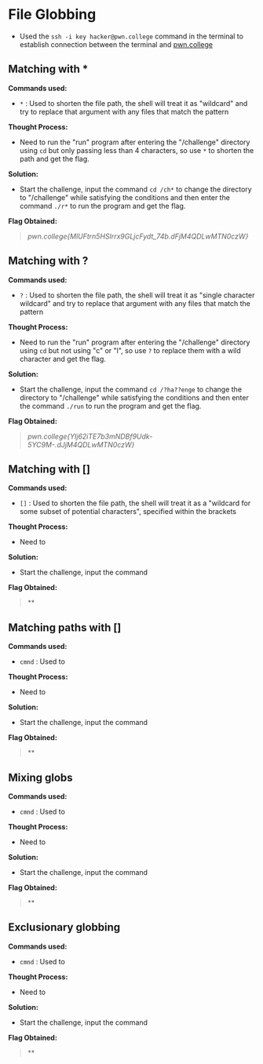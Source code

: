 # File Globbing
- Used the `ssh -i key hacker@pwn.college` command in the terminal to establish connection between the terminal and [pwn.college](https://pwn.college/)

## Matching with *
**Commands used:**
- `*`  : Used to shorten the file path, the shell will treat it as "wildcard" and try to replace that argument with any files that match the pattern

**Thought Process:**
- Need to run the "run" program after entering the "/challenge" directory using `cd` but only passing less than 4 characters, so use `*` to shorten the path and get the flag.

**Solution:**
- Start the challenge, input the command `cd /ch*` to change the directory to "/challenge" while satisfying the conditions and then enter the command `./r*` to run the program and get the flag.

**Flag Obtained:**
> *pwn.college{MlUFtrn5HSlrrx9GLjcFydt_74b.dFjM4QDLwMTN0czW}*

## Matching with ?
**Commands used:**
- `?`  : Used to shorten the file path, the shell will treat it as "single character wildcard" and try to replace that argument with any files that match the pattern  

**Thought Process:**
- Need to run the "run" program after entering the "/challenge" directory using `cd` but not using "c" or "l", so use `?` to replace them with a wild character and get the flag. 

**Solution:**
- Start the challenge, input the command `cd /?ha??enge` to change the directory to "/challenge" while satisfying the conditions and then enter the command `./run` to run the program and get the flag.   

**Flag Obtained:**
> *pwn.college{YIj62iTE7b3mNDBf9Udk-5YC9M-.dJjM4QDLwMTN0czW}*

## Matching with []
**Commands used:**
- `[]`  : Used to shorten the file path, the shell will treat it as a "wildcard for some subset of potential characters", specified within the brackets  

**Thought Process:**
- Need to

**Solution:**
- Start the challenge, input the command   

**Flag Obtained:**
> **

## Matching paths with []
**Commands used:**
- `cmnd`  : Used to  

**Thought Process:**
- Need to

**Solution:**
- Start the challenge, input the command   

**Flag Obtained:**
> **

## Mixing globs
**Commands used:**
- `cmnd`  : Used to  

**Thought Process:**
- Need to

**Solution:**
- Start the challenge, input the command   

**Flag Obtained:**
> **

## Exclusionary globbing
**Commands used:**
- `cmnd`  : Used to  

**Thought Process:**
- Need to

**Solution:**
- Start the challenge, input the command   

**Flag Obtained:**
> **
